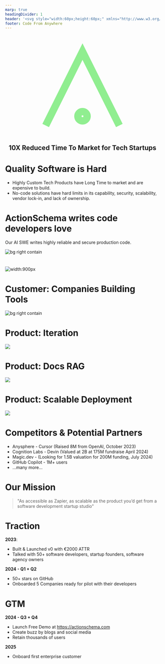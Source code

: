 ```yaml
---
marp: true
headingDivider: 1
header: '<svg style="width:60px;height:60px;" xmlns="http://www.w3.org/2000/svg" viewBox="0 0 100 100"><path d="M10 90 L50 10 L90 90 M50 75 A5 5 0 1 1 50 85 A5 5 0 1 1 50 75" stroke="currentColor" stroke-width="8" fill="none" /></svg>'
footer: Code From Anywhere
---
```


<!-- notes july 17th, 2024 (milan/maarten/wijnand meeting 1)

Problem: Dieper er op in gaan in slide
Van 1% naar 10%?

Maarten volgende week Nexler + AI-IFY + Milan

Maak een demo van het aanmaken van een nieuwe app

INVESTOR DEMO

CUSTOMER DEMO

- Werken met klant data: CSV, excel, DBs, CRM

USER/DEV DEMO

- ActionSchema Data: nieuwe api -> nieuwe frontend met claude


-->

<style>
section {
  font-family: 'Verdana', sans-serif;
}
</style>

#

<center>

<svg style="width:300px;height:300px; color:lightgreen;" xmlns="http://www.w3.org/2000/svg" viewBox="0 0 100 100"><path d="M10 90 L50 10 L90 90 M50 75 A5 5 0 1 1 50 85 A5 5 0 1 1 50 75" stroke="currentColor" stroke-width="8" fill="none" /></svg>

## **10X Reduced Time To Market for Tech Startups**

</center>

# Quality Software is Hard

- Highly Custom Tech Products have Long Time to market and are expensive to build.
- No-code solutions have hard limits in its capability, security, scalability, vendor lock-in, and lack of ownership.

# ActionSchema writes code developers love

Our AI SWE writes highly reliable and secure production code.

![bg right contain](dev-cycle.drawio.svg)

#

![width:900px](landscape-cfa.drawio.svg)

# Customer: Companies Building Tools

![bg right contain](user.drawio.svg)

# Product: Iteration

![](code-generation.drawio.svg)

# Product: Docs RAG

![](docs-rag.drawio.svg)

# Product: Scalable Deployment

![](scalable-deployment.drawio.svg)

# Competitors & Potential Partners

- Anysphere - Cursor (Raised 8M from OpenAI, October 2023)
- Cognition Labs - Devin (Valued at 2B at 175M fundraise April 2024)
- Magic.dev - (Looking for 1.5B valuation for 200M funding, July 2024)
- GitHub Copilot - 1M+ users
- ...many more...

<!-- #

AI with tools (GPTs, Claude Artifacts, Rabbit R1)

- B2C
- Low scale & capability
- Low cost & learning curve

AI no-code solutions (Zapier, Make.com)

- B2B
- Medium scale & medium capability
- Medium cost & learning curve

AI Agent Framework/Tool (LangChain, Crew.ai, Jina.ai, Firecrawl.dev)

- B2D
- Prod-time SDK's/API's
- On-site Expert required

Classical Software Developer + AI coding (devin, github co-pilot)

- B2D
- Increased developer productivity
- Dev-time tools
- High scale & capability
- On-site Expert required

The "AI SWE" category (AI Software Engineer) is a mixture between this...

- B2D
- Reduced time to market
- Reduced development capacity required
- Build highly scalable products (both agents and apps)
- Both dev-time tools and prod-time SDK/API gateway

# What we don't do

- ❌ Complex vision-based browser/gui automation
- ❌ Hyperpersonalised AI system
- ❌ Fancy GUIs to drag & drop your automations
- ❌ No-code that creates proprietary locked-in system

# What we do

- ✅ API-based Program Search & Composition
- ✅ Modular Systems Created in English
- ✅ Scalable Deployment
- ✅ Enterprise-grade Security -->

# Our Mission

> "As accessible as Zapier, as scalable as the product you’d get from a software development startup studio"

# Traction

**2023**:

- Built & Launched v0 with €2000 ATTR
- Talked with 50+ software developers, startup founders, software agency owners

**2024 - Q1 + Q2**

- 50+ stars on GitHub
- Onboarded 5 Companies ready for pilot with their developers

# GTM

**2024 - Q3 + Q4**

- Launch Free Demo at https://actionschema.com
- Create buzz by blogs and social media
- Retain thousands of users

**2025**

- Onboard first enterprise customer
